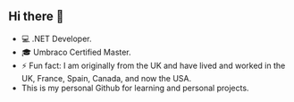 ## Hi there 👋

- :computer: .NET Developer.
- :mortar_board: Umbraco Certified Master.
- ⚡ Fun fact: I am originally from the UK and have lived and worked in the UK, France, Spain, Canada, and now the USA.
- This is my personal Github for learning and personal projects.

<!--
### Repo Highlights:

- [The Music Exchange:](https://github.com/aliselmes/themusicexchange) A web app built in React.
- [The Music Exchange Native App:](https://github.com/aliselmes/reactnative-themusicexchange) A native app built in React Native.
- [The Music Exchange Back End:](https://github.com/aliselmes/musicexchangeServer) A back end for the Music Exchange app built using NodeJS, Express, and MongoDB.
- [My Recipe Book:](https://github.com/aliselmes/myrecipebook) A web app built using .NET, C#, and MySQL.
- [Sioux Falls Jazz and Blues Society:](https://github.com/aliselmes/sfjb) A responsive, multi-page site built using Bootstrap for a local arts non-profit.
- [Google Book Search App](https://github.com/aliselmes/google-books-search) A responsive, one-page site making use of the Google Books API.
-->
